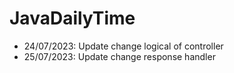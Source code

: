 # JavaDailyTime
- 24/07/2023: Update change logical of controller
- 25/07/2023: Update change response handler